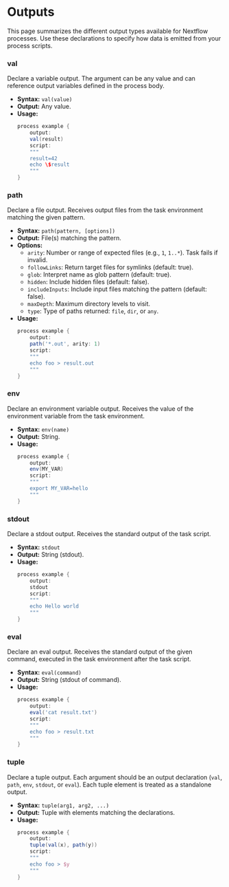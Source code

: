 # Outputs

This page summarizes the different output types available for Nextflow processes. Use these declarations to specify how data is emitted from your process scripts.

### val

Declare a variable output. The argument can be any value and can reference output variables defined in the process body.

- **Syntax:** `val(value)`
- **Output:** Any value.
- **Usage:**
    ```groovy
    process example {
        output:
        val(result)
        script:
        """
        result=42
        echo \$result
        """
    }
    ```

### path

Declare a file output. Receives output files from the task environment matching the given pattern.

- **Syntax:** `path(pattern, [options])`
- **Output:** File(s) matching the pattern.
- **Options:**
    - `arity`: Number or range of expected files (e.g., `1`, `1..*`). Task fails if invalid.
    - `followLinks`: Return target files for symlinks (default: true).
    - `glob`: Interpret name as glob pattern (default: true).
    - `hidden`: Include hidden files (default: false).
    - `includeInputs`: Include input files matching the pattern (default: false).
    - `maxDepth`: Maximum directory levels to visit.
    - `type`: Type of paths returned: `file`, `dir`, or `any`.
- **Usage:**
    ```groovy
    process example {
        output:
        path('*.out', arity: 1)
        script:
        """
        echo foo > result.out
        """
    }
    ```

### env

Declare an environment variable output. Receives the value of the environment variable from the task environment.

- **Syntax:** `env(name)`
- **Output:** String.
- **Usage:**
    ```groovy
    process example {
        output:
        env(MY_VAR)
        script:
        """
        export MY_VAR=hello
        """
    }
    ```

### stdout

Declare a stdout output. Receives the standard output of the task script.

- **Syntax:** `stdout`
- **Output:** String (stdout).
- **Usage:**
    ```groovy
    process example {
        output:
        stdout
        script:
        """
        echo Hello world
        """
    }
    ```

### eval

Declare an eval output. Receives the standard output of the given command, executed in the task environment after the task script.

- **Syntax:** `eval(command)`
- **Output:** String (stdout of command).
- **Usage:**
    ```groovy
    process example {
        output:
        eval('cat result.txt')
        script:
        """
        echo foo > result.txt
        """
    }
    ```

### tuple

Declare a tuple output. Each argument should be an output declaration (`val`, `path`, `env`, `stdout`, or `eval`). Each tuple element is treated as a standalone output.

- **Syntax:** `tuple(arg1, arg2, ...)`
- **Output:** Tuple with elements matching the declarations.
- **Usage:**
    ```groovy
    process example {
        output:
        tuple(val(x), path(y))
        script:
        """
        echo foo > $y
        """
    }
    ```
